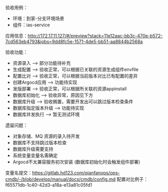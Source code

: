 
 验收用例：

- 环境：到家-分支环境场景
- 组件：ias-service

应用信息：http://172.17.11.127/#/preview?stack=11e12aac-bb3c-470e-b572-7cd563eb4793&jobs=9dd8fc5e-1571-4de5-bb51-aa8844b2568a

验收功能：

- 资源录入 				 --> 部分功能待补充
- 生成配置 				 --> 验收正常，可以根据已关联的资源生成组件envfile
- 配置比对 				 --> 验收正常，可以根据当前版本对比已有配置的差异
- 创建Argocd应用 		 --> 功能待实现 
- 发版部署       		            --> 验收正常，可以根据所关联的资源appinstall
- 数据库初始化 		            --> 验收异常，原因见下方
- 数据库升级   		            --> 验收搁置，需要开发出可以跳过版本检查条件
- 数据库指定版本升级                 --> 功能待实现 
- 数据库并发执行      	           --> 暂无测试环境  

遗留问题：

- 对象存储、MQ 资源的录入待开发 
- 数据库不支持跳过版本检查
- 数据库升级需要支持
- 系统变量变量名需确定
- Argocd不太兼容服务初次安装 (数据库初始化时会触发组件部署) 

 
变量名提交：https://gitlab.hd123.com/qianfanops/ops-cmdb/-/blob/develop/manual/docs/cmdb/config.md
配置对比例子：f65571db-1c40-42d3-a18a-e13a81c05fd1

